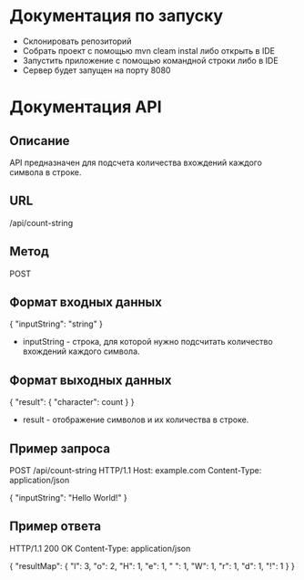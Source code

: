 # Документация по запуску
- Склонировать репозиторий
- Собрать проект с помощью mvn cleam instal либо открыть в IDE
- Запустить приложение с помощью командной строки либо в IDE
- Сервер будет запущен на порту 8080

# Документация API
## Описание

API предназначен для подсчета количества вхождений каждого символа в строке.

## URL
/api/count-string

## Метод
POST

## Формат входных данных
{
  "inputString": "string"
}

- inputString - строка, для которой нужно подсчитать количество вхождений каждого символа.

## Формат выходных данных
{
  "result": {
    "character": count
  }
}

- result - отображение символов и их количества в строке.

## Пример запроса
POST /api/count-string HTTP/1.1
Host: example.com
Content-Type: application/json

{
  "inputString": "Hello World!"
}


## Пример ответа
HTTP/1.1 200 OK
Content-Type: application/json

{
  "resultMap": {
    "l": 3,
    "o": 2,
    "H": 1,
    "e": 1,
    " ": 1,
    "W": 1,
    "r": 1,
    "d": 1,
    "!": 1
  }
}
